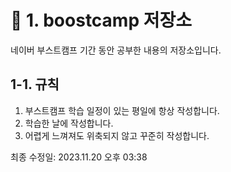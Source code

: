 # 📌 1. boostcamp 저장소

네이버 부스트캠프 기간 동안 공부한 내용의 저장소입니다.
## 1-1. 규칙
1. 부스트캠프 학습 일정이 있는 평일에 항상 작성합니다.
2. 학습한 날에 작성합니다.
3. 어렵게 느껴져도 위축되지 않고 꾸준히 작성합니다.

최종 수정일: 2023.11.20 오후 03:38
